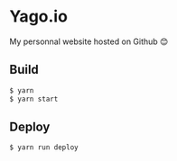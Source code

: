 # Yago.io

My personnal website hosted on Github :blush:

## Build

```bash
$ yarn
$ yarn start
```

## Deploy

```bash
$ yarn run deploy
```
